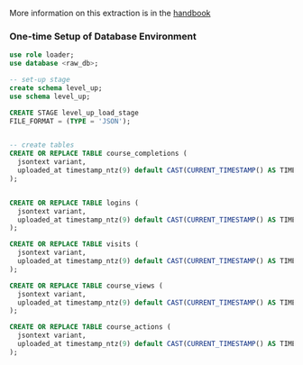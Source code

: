 More information on this extraction is in the [handbook](https://about.gitlab.com/handbook/business-technology/data-team/platform/pipelines/#level-up--thought-industries-extract)


### One-time Setup of Database Environment
```sql
use role loader;
use database <raw_db>;

-- set-up stage
create schema level_up;
use schema level_up;

CREATE STAGE level_up_load_stage
FILE_FORMAT = (TYPE = 'JSON');


-- create tables
CREATE OR REPLACE TABLE course_completions (
  jsontext variant,
  uploaded_at timestamp_ntz(9) default CAST(CURRENT_TIMESTAMP() AS TIMESTAMP_NTZ(9))
);


CREATE OR REPLACE TABLE logins (
  jsontext variant,
  uploaded_at timestamp_ntz(9) default CAST(CURRENT_TIMESTAMP() AS TIMESTAMP_NTZ(9))
);

CREATE OR REPLACE TABLE visits (
  jsontext variant,
  uploaded_at timestamp_ntz(9) default CAST(CURRENT_TIMESTAMP() AS TIMESTAMP_NTZ(9))
);

CREATE OR REPLACE TABLE course_views (
  jsontext variant,
  uploaded_at timestamp_ntz(9) default CAST(CURRENT_TIMESTAMP() AS TIMESTAMP_NTZ(9))
);

CREATE OR REPLACE TABLE course_actions (
  jsontext variant,
  uploaded_at timestamp_ntz(9) default CAST(CURRENT_TIMESTAMP() AS TIMESTAMP_NTZ(9))
);

```

